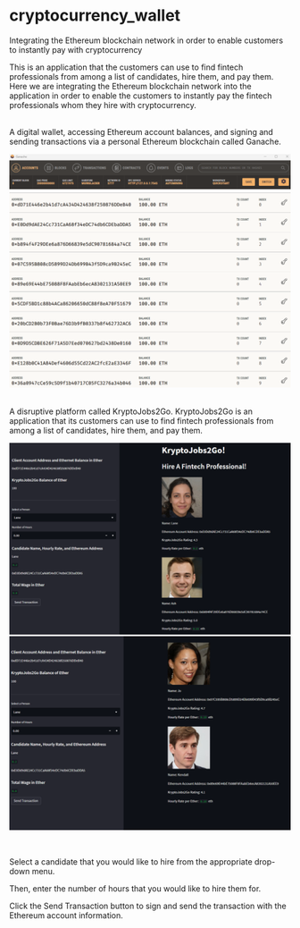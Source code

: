 # cryptocurrency_wallet
Integrating the Ethereum blockchain network in order to enable customers to instantly pay with cryptocurrency


This is an application that the customers can use to find fintech professionals from among a list of candidates, hire them, and pay them. Here we are integrating the Ethereum blockchain network into the application in order to enable the customers to instantly pay the fintech professionals whom they hire with cryptocurrency.

<br>
A digital wallet, accessing Ethereum account balances, and signing and sending transactions via a personal Ethereum blockchain called Ganache.

![A screenshot of the result.](Images/GanacheBalance_Initial.png)


<br>
A disruptive platform called KryptoJobs2Go. KryptoJobs2Go is an application that its customers can use to find fintech professionals from among a list of candidates, hire them, and pay them.

![A screenshot of the result.](Images/Webpage_01.png)
![A screenshot of the result.](Images/Webpage_02.png)

<br>

Select a candidate that you would like to hire from the appropriate drop-down menu.

Then, enter the number of hours that you would like to hire them for. 

Click the Send Transaction button to sign and send the transaction with the Ethereum account information.


